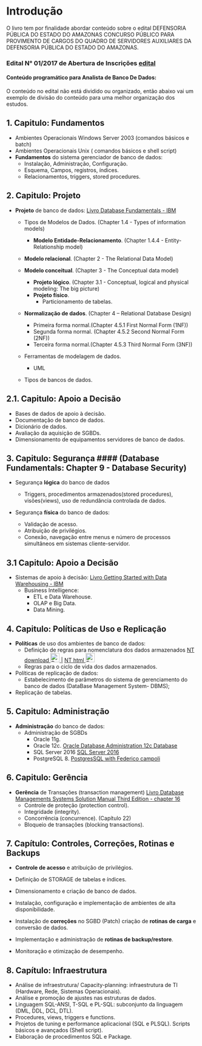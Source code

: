 # Introdução

O livro tem por finalidade abordar conteúdo sobre o edital DEFENSORIA PÚBLICA DO ESTADO DO AMAZONAS
CONCURSO PÚBLICO PARA PROVIMENTO DE CARGOS DO QUADRO DE SERVIDORES AUXILIARES DA DEFENSORIA PÚBLICA DO ESTADO DO AMAZONAS.

### Edital N° 01/2017 de Abertura de Inscrições [edital](http://www.concursosfcc.com.br/concursos/dpeam117/index.html)

#### Conteúdo programático para **Analista de Banco De Dados**:

 O conteúdo no edital não está dividido ou organizado, então abaixo vai um exemplo de divisão do conteúdo para uma melhor organização dos estudos.

## 1. Capitulo: Fundamentos
* Ambientes Operacionais Windows Server 2003 (comandos básicos e batch)
* Ambientes Operacionais Unix ( comandos básicos e shell script)
* **Fundamentos** do sistema gerenciador de banco de dados:
  * Instalação, Administração, Configuração.
  * Esquema, Campos, registros, índices.
  * Relacionamentos, triggers, stored procedures.

## 2. Capitulo: Projeto
* **Projeto** de banco de dados: [Livro Database Fundamentals - IBM](https://www.ibm.com/developerworks/community/wikis/home?lang=en#!/wiki/Big+Data+University/page/FREE+eBook+-+Database+Fundamentals)
  * Tipos de Modelos de Dados. (Chapter 1.4 - Types of information models)
    * **Modelo Entidade-Relacionamento**. (Chapter 1.4.4 - Entity-Relationship model)

  * **Modelo relacional**.  (Chapter 2 - The Relational Data Model)  
  * **Modelo conceitual**.  (Chapter 3 - The Conceptual data model)
    * **Projeto lógico**.   (Chapter 3.1 - Conceptual, logical and physical modeling: The big picture)
    * **Projeto físico**.
      * Particionamento de tabelas.

  * **Normalização de dados**.  (Chapter 4 – Relational Database Design)
    * Primeira forma normal.(Chapter 4.5.1 First Normal Form (1NF))
    * Segunda forma normal. (Chapter 4.5.2 Second Normal Form (2NF))
    * Terceira forma normal.(Chapter 4.5.3 Third Normal Form (3NF))

  * Ferramentas de modelagem de dados.
    * UML
  * Tipos de bancos de dados.

##  2.1. Capitulo: Apoio a Decisão
* Bases de dados de apoio à decisão.
* Documentação de banco de dados.
* Dicionário de dados.
* Avaliação da aquisição de SGBDs.
* Dimensionamento de equipamentos servidores de banco de dados.

##  3. Capitulo: Segurança #### (Database Fundamentals: Chapter 9 - Database Security)
* Segurança **lógica** do banco de dados
  * Triggers, procedimentos armazenados(stored procedures), visões(views), uso de redundância controlada de dados.

* Segurança **física** do banco de dados:
  * Validação de acesso.
  * Atribuição de privilégios.
  * Conexão, navegação entre menus e número de processos simultâneos em sistemas cliente-servidor.

##  3.1 Capitulo: Apoio a Decisão
* Sistemas de apoio à decisão: [Livro Getting Started with Data Warehousing -  IBM](https://www.ibm.com/developerworks/community/wikis/home?lang=en#!/wiki/Big+Data+University/page/FREE+ebook+-+Getting+Started+with+Data+Warehousing)
  * Business Intelligence:
    * ETL e Data Warehouse.
    * OLAP e Big Data.
    * Data Mining.

## 4. Capitulo: Políticas de Uso e Replicação

* **Políticas** de uso dos ambientes de banco de dados:
  * Definição de regras para nomenclatura dos dados armazenados [NT  download <img src="https://png.icons8.com/download-from-cloud/color/24" title="Download From Cloud" width="24" height="24"> ](http://www.unesp.br/ai/pdf/nt-ai.04.04.01.pdf) | [NT html <img src="https://png.icons8.com/eye/office/16" title="Eye" width="24" height="24"> ](https://www.google.com.br/url?sa=t&rct=j&q=&esrc=s&source=web&cd=1&cad=rja&uact=8&ved=0ahUKEwi_j72UoIjXAhVDEJAKHUGMAPoQFggmMAA&url=http%3A%2F%2Fwww2.feg.unesp.br%2FHome%2FInstituicao7%2FInformatica%2Fnt-definicao.pdf&usg=AOvVaw28n4x-3BprxqFNB3TVHtrV)
  * Regras para o ciclo de vida dos dados armazenados.
* Políticas de replicação de dados:
  * Estabelecimento de parâmetros do sistema de gerenciamento do banco de dados (DataBase Management System- DBMS);
* Replicação de tabelas.

## 5. Capitulo: Administração
* **Administração** do banco de dados:
  * Administração de SGBDs
    * Oracle 11g.
    * Oracle 12c. [Oracle Database Administration 12c Database](https://docs.oracle.com/database/122/CNCPT/oracle-database-administration-and-application-development.htm#CNCPT89099)
    * SQL Server 2016 [SQL Server 2016](https://www.pdfdrive.net/introducing-microsoft-sql-server-2016-e17367596.html)
    * PostgreSQL 8. [PostgresSQL with Federico campoli](http://www.pgdba.co.uk/p/postgresql-database-administration.html)

## 6. Capitulo: Gerência
* **Gerência** de Transações (transaction management) [Livro Database Managements Systems Solution Manual Third Edition - chapter 16](https://www.google.com.br/url?sa=t&rct=j&q=&esrc=s&source=web&cd=24&cad=rja&uact=8&ved=0ahUKEwirj4HAzYfXAhUBHJAKHSB6Dhc4FBAWCDwwAw&url=http%3A%2F%2Fpages.cs.wisc.edu%2F~dbbook%2FopenAccess%2FthirdEdition%2Fsolutions%2Fans3ed-oddonly.pdf&usg=AOvVaw2IWwzDmVP6AKEy6TKNml_2)
  * Controle de proteção (protection control).
  * Integridade (integrity).
  * Concorrência (concurrence). (Capítulo 22)
  * Bloqueio de transações (blocking transactions).

## 7. Capítulo: Controles, Correções, Rotinas e Backups
* **Controle de acesso** e atribuição de privilégios.

* Definição de STORAGE de tabelas e índices.
* Dimensionamento e criação de banco de dados.

* Instalação, configuração e implementação de ambientes de alta disponibilidade.
* Instalação de **correções** no SGBD (Patch) criação de **rotinas de carga** e conversão de dados.

* Implementação e administração de **rotinas de backup/restore**.
* Monitoração e otimização de desempenho.

## 8. Capítulo: Infraestrutura
* Análise de infraestrutura/ Capacity-planning: infraestrutura de TI (Hardware, Rede, Sistemas Operacionais).
* Análise e promoção de ajustes nas estruturas de dados.
* Linguagem SQL-ANSI, T-SQL e PL-SQL: subconjunto da linguagem (DML, DDL, DCL, DTL).
* Procedures, views, triggers e functions.
* Projetos de tuning e performance aplicacional (SQL e PLSQL). Scripts básicos e avançados (Shell script).  
* Elaboração de procedimentos SQL e Package.
